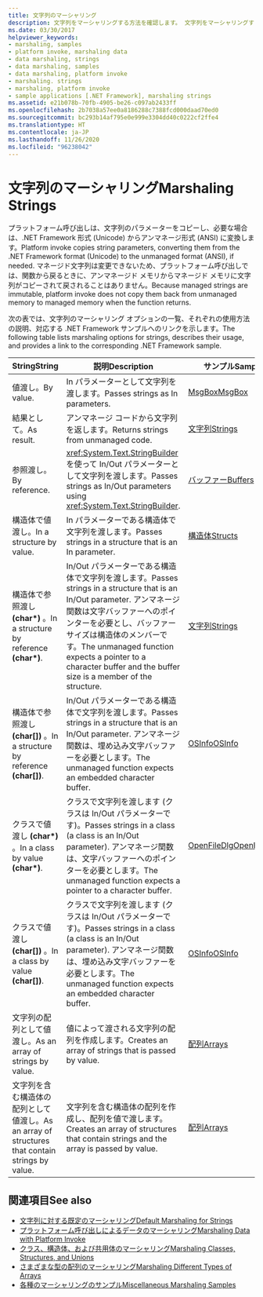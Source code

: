 ```yaml
---
title: 文字列のマーシャリング
description: 文字列をマーシャリングする方法を確認します。 文字列をマーシャリングするためのオプション (値渡しまたは参照渡し、結果として、構造体またはクラスで値渡しまたは参照渡し、その他) について説明します。
ms.date: 03/30/2017
helpviewer_keywords:
- marshaling, samples
- platform invoke, marshaling data
- data marshaling, strings
- data marshaling, samples
- data marshaling, platform invoke
- marshaling. strings
- marshaling, platform invoke
- sample applications [.NET Framework], marshaling strings
ms.assetid: e21b078b-70fb-4905-be26-c097ab2433ff
ms.openlocfilehash: 2b7038a57ee0a8186288c7388fcd000daad70ed0
ms.sourcegitcommit: bc293b14af795e0e999e3304dd40c0222cf2ffe4
ms.translationtype: HT
ms.contentlocale: ja-JP
ms.lasthandoff: 11/26/2020
ms.locfileid: "96238042"
---
```

# <a name="marshaling-strings"></a><span data-ttu-id="544ea-104">文字列のマーシャリング</span><span class="sxs-lookup"><span data-stu-id="544ea-104">Marshaling Strings</span></span>

<span data-ttu-id="544ea-105">プラットフォーム呼び出しは、文字列のパラメーターをコピーし、必要な場合は、.NET Framework 形式 (Unicode) からアンマネージ形式 (ANSI) に変換します。</span><span class="sxs-lookup"><span data-stu-id="544ea-105">Platform invoke copies string parameters, converting them from the .NET Framework format (Unicode) to the unmanaged format (ANSI), if needed.</span></span> <span data-ttu-id="544ea-106">マネージド文字列は変更できないため、プラットフォーム呼び出しでは、関数から戻るときに、アンマネージド メモリからマネージド メモリに文字列がコピーされて戻されることはありません。</span><span class="sxs-lookup"><span data-stu-id="544ea-106">Because managed strings are immutable, platform invoke does not copy them back from unmanaged memory to managed memory when the function returns.</span></span>  
  
 <span data-ttu-id="544ea-107">次の表では、文字列のマーシャリング オプションの一覧、それぞれの使用方法の説明、対応する .NET Framework サンプルへのリンクを示します。</span><span class="sxs-lookup"><span data-stu-id="544ea-107">The following table lists marshaling options for strings, describes their usage, and provides a link to the corresponding .NET Framework sample.</span></span>  
  
|<span data-ttu-id="544ea-108">String</span><span class="sxs-lookup"><span data-stu-id="544ea-108">String</span></span>|<span data-ttu-id="544ea-109">説明</span><span class="sxs-lookup"><span data-stu-id="544ea-109">Description</span></span>|<span data-ttu-id="544ea-110">サンプル</span><span class="sxs-lookup"><span data-stu-id="544ea-110">Sample</span></span>|  
|------------|-----------------|------------|  
|<span data-ttu-id="544ea-111">値渡し。</span><span class="sxs-lookup"><span data-stu-id="544ea-111">By value.</span></span>|<span data-ttu-id="544ea-112">In パラメーターとして文字列を渡します。</span><span class="sxs-lookup"><span data-stu-id="544ea-112">Passes strings as In parameters.</span></span>|[<span data-ttu-id="544ea-113">MsgBox</span><span class="sxs-lookup"><span data-stu-id="544ea-113">MsgBox</span></span>](msgbox-sample.md)|  
|<span data-ttu-id="544ea-114">結果として。</span><span class="sxs-lookup"><span data-stu-id="544ea-114">As result.</span></span>|<span data-ttu-id="544ea-115">アンマネージ コードから文字列を返します。</span><span class="sxs-lookup"><span data-stu-id="544ea-115">Returns strings from unmanaged code.</span></span>|<span data-ttu-id="544ea-116">[文字列](/previous-versions/dotnet/netframework-4.0/e765dyyy(v=vs.100))</span><span class="sxs-lookup"><span data-stu-id="544ea-116">[Strings](/previous-versions/dotnet/netframework-4.0/e765dyyy(v=vs.100))</span></span>|  
|<span data-ttu-id="544ea-117">参照渡し。</span><span class="sxs-lookup"><span data-stu-id="544ea-117">By reference.</span></span>|<span data-ttu-id="544ea-118"><xref:System.Text.StringBuilder> を使って In/Out パラメーターとして文字列を渡します。</span><span class="sxs-lookup"><span data-stu-id="544ea-118">Passes strings as In/Out parameters using <xref:System.Text.StringBuilder>.</span></span>|<span data-ttu-id="544ea-119">[バッファー](/previous-versions/dotnet/netframework-4.0/x3txb6xc(v=vs.100))</span><span class="sxs-lookup"><span data-stu-id="544ea-119">[Buffers](/previous-versions/dotnet/netframework-4.0/x3txb6xc(v=vs.100))</span></span>|  
|<span data-ttu-id="544ea-120">構造体で値渡し。</span><span class="sxs-lookup"><span data-stu-id="544ea-120">In a structure by value.</span></span>|<span data-ttu-id="544ea-121">In パラメーターである構造体で文字列を渡します。</span><span class="sxs-lookup"><span data-stu-id="544ea-121">Passes strings in a structure that is an In parameter.</span></span>|<span data-ttu-id="544ea-122">[構造体](/previous-versions/dotnet/netframework-4.0/eadtsekz(v=vs.100))</span><span class="sxs-lookup"><span data-stu-id="544ea-122">[Structs](/previous-versions/dotnet/netframework-4.0/eadtsekz(v=vs.100))</span></span>|  
|<span data-ttu-id="544ea-123">構造体で参照渡し **(char\*)** 。</span><span class="sxs-lookup"><span data-stu-id="544ea-123">In a structure by reference **(char\*)**.</span></span>|<span data-ttu-id="544ea-124">In/Out パラメーターである構造体で文字列を渡します。</span><span class="sxs-lookup"><span data-stu-id="544ea-124">Passes strings in a structure that is an In/Out parameter.</span></span> <span data-ttu-id="544ea-125">アンマネージ関数は文字バッファーへのポインターを必要とし、バッファー サイズは構造体のメンバーです。</span><span class="sxs-lookup"><span data-stu-id="544ea-125">The unmanaged function expects a pointer to a character buffer and the buffer size is a member of the structure.</span></span>|<span data-ttu-id="544ea-126">[文字列](/previous-versions/dotnet/netframework-4.0/e765dyyy(v=vs.100))</span><span class="sxs-lookup"><span data-stu-id="544ea-126">[Strings](/previous-versions/dotnet/netframework-4.0/e765dyyy(v=vs.100))</span></span>|  
|<span data-ttu-id="544ea-127">構造体で参照渡し **(char[])** 。</span><span class="sxs-lookup"><span data-stu-id="544ea-127">In a structure by reference **(char[])**.</span></span>|<span data-ttu-id="544ea-128">In/Out パラメーターである構造体で文字列を渡します。</span><span class="sxs-lookup"><span data-stu-id="544ea-128">Passes strings in a structure that is an In/Out parameter.</span></span> <span data-ttu-id="544ea-129">アンマネージ関数は、埋め込み文字バッファーを必要とします。</span><span class="sxs-lookup"><span data-stu-id="544ea-129">The unmanaged function expects an embedded character buffer.</span></span>|<span data-ttu-id="544ea-130">[OSInfo](/previous-versions/dotnet/netframework-4.0/795sy883(v=vs.100))</span><span class="sxs-lookup"><span data-stu-id="544ea-130">[OSInfo](/previous-versions/dotnet/netframework-4.0/795sy883(v=vs.100))</span></span>|  
|<span data-ttu-id="544ea-131">クラスで値渡し **(char\*)** 。</span><span class="sxs-lookup"><span data-stu-id="544ea-131">In a class by value **(char\*)**.</span></span>|<span data-ttu-id="544ea-132">クラスで文字列を渡します (クラスは In/Out パラメーターです)。</span><span class="sxs-lookup"><span data-stu-id="544ea-132">Passes strings in a class (a class is an In/Out parameter).</span></span> <span data-ttu-id="544ea-133">アンマネージ関数は、文字バッファーへのポインターを必要とします。</span><span class="sxs-lookup"><span data-stu-id="544ea-133">The unmanaged function expects a pointer to a character buffer.</span></span>|<span data-ttu-id="544ea-134">[OpenFileDlg](/previous-versions/dotnet/netframework-4.0/w5tyztk9(v=vs.100))</span><span class="sxs-lookup"><span data-stu-id="544ea-134">[OpenFileDlg](/previous-versions/dotnet/netframework-4.0/w5tyztk9(v=vs.100))</span></span>|  
|<span data-ttu-id="544ea-135">クラスで値渡し **(char[])** 。</span><span class="sxs-lookup"><span data-stu-id="544ea-135">In a class by value **(char[])**.</span></span>|<span data-ttu-id="544ea-136">クラスで文字列を渡します (クラスは In/Out パラメーターです)。</span><span class="sxs-lookup"><span data-stu-id="544ea-136">Passes strings in a class (a class is an In/Out parameter).</span></span> <span data-ttu-id="544ea-137">アンマネージ関数は、埋め込み文字バッファーを必要とします。</span><span class="sxs-lookup"><span data-stu-id="544ea-137">The unmanaged function expects an embedded character buffer.</span></span>|<span data-ttu-id="544ea-138">[OSInfo](/previous-versions/dotnet/netframework-4.0/795sy883(v=vs.100))</span><span class="sxs-lookup"><span data-stu-id="544ea-138">[OSInfo](/previous-versions/dotnet/netframework-4.0/795sy883(v=vs.100))</span></span>|  
|<span data-ttu-id="544ea-139">文字列の配列として値渡し。</span><span class="sxs-lookup"><span data-stu-id="544ea-139">As an array of strings by value.</span></span>|<span data-ttu-id="544ea-140">値によって渡される文字列の配列を作成します。</span><span class="sxs-lookup"><span data-stu-id="544ea-140">Creates an array of strings that is passed by value.</span></span>|[<span data-ttu-id="544ea-141">配列</span><span class="sxs-lookup"><span data-stu-id="544ea-141">Arrays</span></span>](marshaling-different-types-of-arrays.md)|  
|<span data-ttu-id="544ea-142">文字列を含む構造体の配列として値渡し。</span><span class="sxs-lookup"><span data-stu-id="544ea-142">As an array of structures that contain strings by value.</span></span>|<span data-ttu-id="544ea-143">文字列を含む構造体の配列を作成し、配列を値で渡します。</span><span class="sxs-lookup"><span data-stu-id="544ea-143">Creates an array of structures that contain strings and the array is passed by value.</span></span>|[<span data-ttu-id="544ea-144">配列</span><span class="sxs-lookup"><span data-stu-id="544ea-144">Arrays</span></span>](marshaling-different-types-of-arrays.md)|  
  
## <a name="see-also"></a><span data-ttu-id="544ea-145">関連項目</span><span class="sxs-lookup"><span data-stu-id="544ea-145">See also</span></span>

- [<span data-ttu-id="544ea-146">文字列に対する既定のマーシャリング</span><span class="sxs-lookup"><span data-stu-id="544ea-146">Default Marshaling for Strings</span></span>](default-marshaling-for-strings.md)
- [<span data-ttu-id="544ea-147">プラットフォーム呼び出しによるデータのマーシャリング</span><span class="sxs-lookup"><span data-stu-id="544ea-147">Marshaling Data with Platform Invoke</span></span>](marshaling-data-with-platform-invoke.md)
- [<span data-ttu-id="544ea-148">クラス、構造体、および共用体のマーシャリング</span><span class="sxs-lookup"><span data-stu-id="544ea-148">Marshaling Classes, Structures, and Unions</span></span>](marshaling-classes-structures-and-unions.md)
- [<span data-ttu-id="544ea-149">さまざまな型の配列のマーシャリング</span><span class="sxs-lookup"><span data-stu-id="544ea-149">Marshaling Different Types of Arrays</span></span>](marshaling-different-types-of-arrays.md)
- <span data-ttu-id="544ea-150">[各種のマーシャリングのサンプル](/previous-versions/dotnet/netframework-4.0/ss9sb93t(v=vs.100))</span><span class="sxs-lookup"><span data-stu-id="544ea-150">[Miscellaneous Marshaling Samples](/previous-versions/dotnet/netframework-4.0/ss9sb93t(v=vs.100))</span></span>
